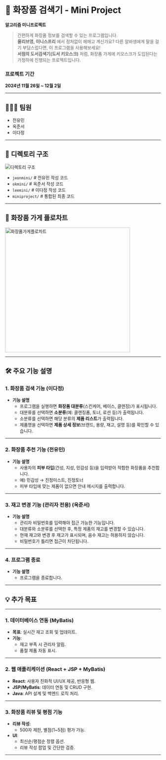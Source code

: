 # 💄 화장품 검색기 - Mini Project

**알고리즘 미니프로젝트**  
> 간편하게 화장품 정보를 검색할 수 있는 프로그램입니다.  
> **올리브영, 이니스프리** 에서 정처없이 헤매고 계신가요?
> 다른 알바생에게 말을 걸기 부담스럽다면, 이 프로그램을 사용해보세요!  
> **서점의 도서검색기(도서 키오스크)** 처럼, 화장품 가게에 키오스크가 도입된다는 가정하에 진행되는 프로젝트입니다.

### 프로젝트 기간  
**2024년 11월 26일 ~ 12월 2일**

---

## 🧑‍🤝‍🧑 팀원

- 전유민
- 옥준서
- 이다정

---

## 📂 디렉토리 구조

![디렉토리 구조](https://github.com/user-attachments/assets/3c7e0949-60ba-4236-a710-3038a05c9ff0)

- `jeonmini/` # 전유민 작성 코드
- `okmini/` # 옥준서 작성 코드
- `leemini/` # 이다정 작성 코드
- `miniproject/` # 통합된 최종 코드


---

## 📝 화장품 가게 플로차트

<img width="404" alt="화장품가게플로차트" src="https://github.com/user-attachments/assets/dbcb0def-ca17-4b3a-9784-105a1642db0b">



---

## 🛠️ 주요 기능 설명

### 1. 화장품 검색 기능 (이다정)
- **기능 설명**  
  - 프로그램을 실행하면 **화장품 대분류**(스킨케어, 베이스, 클렌징)가 표시됩니다.
  - 대분류를 선택하면 **소분류**(예: 클렌징폼, 토너, 로션 등)가 출력됩니다.
  - 소분류를 선택하면 해당 분류의 **제품 리스트**가 출력됩니다.
  - 제품명을 선택하면 **제품 상세 정보**(브랜드, 용량, 재고, 설명 등)를 확인할 수 있습니다.

---

### 2. 화장품 추천 기능 (전유민)
- **기능 설명**  
  - 사용자의 **피부 타입**(건성, 지성, 민감성 등)을 입력받아 적합한 화장품을 추천합니다.  
  - 예) 민감성 → 진정미스트, 진정토너
  - 피부 타입에 맞는 제품이 없으면 안내 메시지를 출력합니다.

---

### 3. 재고 변경 기능 (관리자 전용) (옥준서)
- **기능 설명**  
  - 관리자 비밀번호를 입력해야 접근 가능한 기능입니다.  
  - 대분류와 소분류를 선택한 후, 특정 제품의 재고를 변경할 수 있습니다.  
  - 현재 재고와 변경 후 재고가 표시되며, 음수 재고는 허용하지 않습니다.  
  - 비밀번호가 틀리면 접근이 차단됩니다.

---

### 4. 프로그램 종료
- **기능 설명**  
  - 프로그램을 종료합니다.

---

## 💡 추가 목표

---

### 1. 데이터베이스 연동 (MyBatis)
- **목표**: 실시간 재고 조회 및 업데이트.
- **기능**:
  - 재고 부족 시 관리자 알림.
  - 품절 제품 자동 표시.

---

### 2. 웹 애플리케이션 (React + JSP + MyBatis)
- **React**: 사용자 친화적 UI/UX 제공, 반응형 웹.
- **JSP/MyBatis**: 데이터 연동 및 CRUD 구현.
- **Java**: API 설계 및 백엔드 로직 처리.

---

### 3. 화장품 리뷰 및 평점 기능
- **리뷰 작성**:
  - 500자 제한, 별점(1~5점) 평가 가능.
- **UI**:
  - 최신순/평점순 정렬 옵션.
  - 리뷰 작성 팝업 및 간단한 검증.

---



